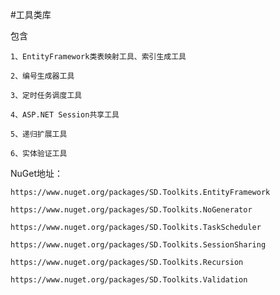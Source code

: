 #工具类库

包含

    1、EntityFramework类表映射工具、索引生成工具

    2、编号生成器工具

    3、定时任务调度工具

    4、ASP.NET Session共享工具

    5、递归扩展工具

    6、实体验证工具

NuGet地址：
    
    https://www.nuget.org/packages/SD.Toolkits.EntityFramework

    https://www.nuget.org/packages/SD.Toolkits.NoGenerator
    
    https://www.nuget.org/packages/SD.Toolkits.TaskScheduler

    https://www.nuget.org/packages/SD.Toolkits.SessionSharing

    https://www.nuget.org/packages/SD.Toolkits.Recursion

    https://www.nuget.org/packages/SD.Toolkits.Validation